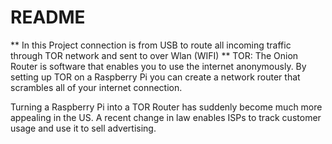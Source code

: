 # README
**
 In this Project connection is from USB to route all incoming traffic through TOR network and sent to over Wlan (WIFI)
**
TOR: The Onion Router is software that enables you to use the internet anonymously. By setting up TOR on a Raspberry Pi you can create a network router that scrambles all of your internet connection.

Turning a Raspberry Pi into a TOR Router has suddenly become much more appealing in the US. A recent change in law enables ISPs to track customer usage and use it to sell advertising.
